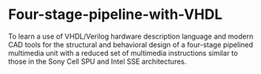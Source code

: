 # Four-stage-pipeline-with-VHDL
To learn a use of VHDL/Verilog hardware description language and modern CAD tools for the structural and behavioral design of a four-stage pipelined multimedia unit with a reduced set of multimedia instructions similar to those in the Sony Cell SPU and Intel SSE architectures.

